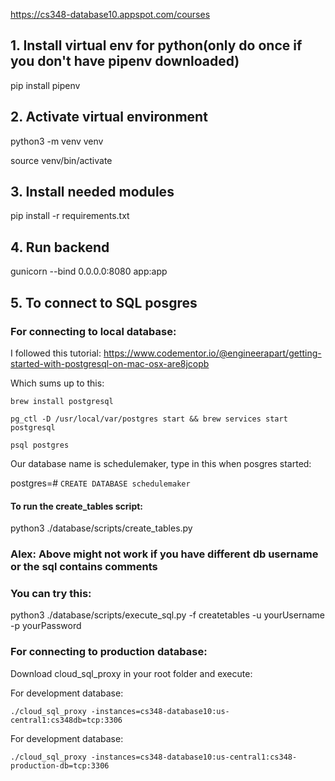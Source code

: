 https://cs348-database10.appspot.com/courses


## 1. Install virtual env for python(only do once if you don't have pipenv downloaded)
pip install pipenv

## 2. Activate virtual environment
python3 -m venv venv

source venv/bin/activate

## 3. Install needed modules
pip install -r requirements.txt

## 4. Run backend
gunicorn --bind 0.0.0.0:8080 app:app


## 5. To connect to SQL posgres
### For connecting to local database:
I followed this tutorial: https://www.codementor.io/@engineerapart/getting-started-with-postgresql-on-mac-osx-are8jcopb

Which sums up to this:

`brew install postgresql`

`pg_ctl -D /usr/local/var/postgres start && brew services start postgresql`

`psql postgres`

Our database name is schedulemaker, type in this when posgres started:

postgres=# `CREATE DATABASE schedulemaker`


#### To run the create_tables script:

python3 ./database/scripts/create_tables.py

### Alex: Above might not work if you have different db username or the sql contains comments
### You can try this:

python3 ./database/scripts/execute_sql.py -f createtables -u yourUsername -p yourPassword

### For connecting to production database:
Download cloud_sql_proxy in your root folder and execute:

For development database:

`./cloud_sql_proxy -instances=cs348-database10:us-central1:cs348db=tcp:3306`

For development database:

`./cloud_sql_proxy -instances=cs348-database10:us-central1:cs348-production-db=tcp:3306`
